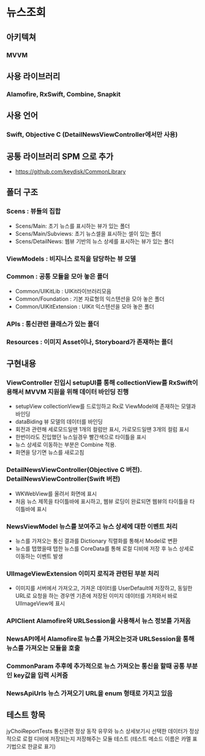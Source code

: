 # 뉴스조회

## 아키텍쳐
### MVVM
## 사용 라이브러리 
### Alamofire, RxSwift, Combine, Snapkit
## 사용 언어
### Swift, Objective C (DetailNewsViewController에서만 사용)
## 공통 라이브러리 SPM 으로 추가
- https://github.com/keydisk/CommonLibrary 

## 폴더 구조
### Scens : 뷰들의 집합
- Scens/Main: 초기 뉴스를 표시하는 뷰가 있는 폴더
- Scens/Main/Subviews: 초기 뉴스셀을 표시하는 셀이 있는 폴더 
- Scens/DetailNews: 웹뷰 기반의 뉴스 상세를 표시하는 뷰가 있는 폴더
### ViewModels : 비지니스 로직을 담당하는 뷰 모델
### Common : 공통 모듈을 모아 놓은 폴더
- Common/UIKitLib : UIKit라이브러리모음
- Common/Foundation : 기본 자료형의 익스텐션을 모아 놓은 폴더
- Common/UIKitExtension : UIKit 익스텐션을 모아 놓은 폴더
### APIs : 통신관련 클래스가 있는 폴더
### Resources : 이미지 Asset이나, Storyboard가 존재하는 폴더

## 구현내용

### ViewController 진입시 setupUI를 통해 collectionView를 RxSwift이용해서 MVVM 지원을 위해 데이터 바인딩 진행
- setupView collectionView를 드로잉하고 Rx로 ViewModel에 존재하는 모델과 바인딩 
- dataBiding 뷰 모델의 데이터를 바인딩
- 회전과 관련해 세로모드일땐 1개의 컬럼만 표시, 가로모드일땐 3개의 컬럼 표시
- 한번이라도 진입했던 뉴스일경우 빨간색으로 타이틀을 표시
- 뉴스 상세로 이동하는 부분은 Combine 적용.
- 화면을 당기면 뉴스를 새로고침

### DetailNewsViewController(Objective C 버전). DetailNewsViewController(Swift 버전)
- WKWebView를 올려서 화면에 표시
- 처음 뉴스 제목을 타이틀바에 표시하고, 웹뷰 로딩이 완료되면 웹뷰의 타이틀을 타이틀바에 표시
 
### NewsViewModel 뉴스를 보여주고 뉴스 상세에 대한 이벤트 처리
- 뉴스를 가져오는 통신 결과를 Dictionary 직렬화를 통해서 Model로 변환
- 뉴스를 탭했을때 탭한 뉴스를 CoreData를 통해 로컬 디비에 저장 후 뉴스 상세로 이동하는 이벤트 발생

### UIImageViewExtension 이미지 로직과 관련된 부분 처리
- 이미지를 서버에서 가져오고, 가져온 데이터를 UserDefault에 저장하고, 동일한 URL로 요청을 하는 경우엔 기존에 저장된 이미지 데이터를 가져와서 바로 UIImageView에 표시

### APIClient Alamofire와 URLSession을 사용해서 뉴스 정보를 가져옴
### NewsAPI에서 Alamofire로 뉴스를 가져오는것과 URLSession을 통해 뉴스를 가져오는 모듈을 호출
### CommonParam 추후에 추가적으로 뉴스 가져오는 통신을 할때 공통 부분인 key값을 입력 시켜줌
### NewsApiUrls 뉴스 가져오기 URL을 enum 형태로 가지고 있음

## 테스트 항목
jyChoiReportTests 통신관련 정상 동작 유무와 뉴스 상세보기시 선택한 데이터가 정상적으로 로컬 디비에 저장되는지 저장해주는 모듈 테스트 (테스트 메소드 이름은 카멜 표기법으로 한글로 표기)
